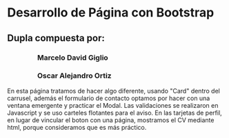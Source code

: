 # Desarrollo de Página con Bootstrap

## Dupla compuesta por:

###                   Marcelo David Giglio
###                   Oscar Alejandro Ortiz



En esta página tratamos de hacer algo diferente, usando "Card" dentro del carrusel, además el formulario de contacto optamos por hacer con una ventana emergente y practicar el Modal. Las validaciones se realizaron en Javascript y se uso carteles flotantes para el aviso. En las tarjetas de perfil, en lugar de vincular el boton con una página, mostramos el CV mediante html, porque consideramos que es más práctico.
